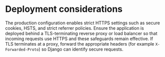 # Deployment considerations

The production configuration enables strict HTTPS settings such as secure cookies,
HSTS, and strict referrer policies. Ensure the application is deployed behind a
TLS-terminating reverse proxy or load balancer so that incoming requests use
HTTPS and these safeguards remain effective. If TLS terminates at a proxy,
forward the appropriate headers (for example `X-Forwarded-Proto`) so Django can
identify secure requests.
